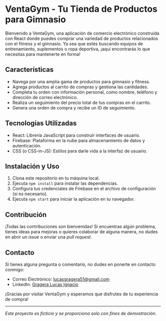# VentaGym - Tu Tienda de Productos para Gimnasio

Bienvenido a VentaGym, una aplicación de comercio electrónico construida con React donde puedes comprar una variedad de productos relacionados con el fitness y el gimnasio. Ya sea que estés buscando equipos de entrenamiento, suplementos o ropa deportiva, ¡aquí encontrarás lo que necesitas para mantenerte en forma!

## Características

- Navega por una amplia gama de productos para gimnasio y fitness.
- Agrega productos al carrito de compras y gestiona las cantidades.
- Completa tu orden con información personal, como nombre, teléfono y dirección de correo electrónico.
- Realiza un seguimiento del precio total de tus compras en el carrito.
- Genera una orden de compra y recibe un ID de seguimiento.

## Tecnologías Utilizadas

- React: Librería JavaScript para construir interfaces de usuario.
- Firebase: Plataforma en la nube para almacenamiento de datos y autenticación.
- CSS (o CSS-in-JS): Estilos para darle vida a la interfaz de usuario.

## Instalación y Uso

1. Clona este repositorio en tu máquina local.
2. Ejecuta `npm install` para instalar las dependencias.
3. Configura tus credenciales de Firebase en el archivo de configuración (si es necesario).
4. Ejecuta `npm start` para iniciar la aplicación en tu navegador.

## Contribución

¡Todas las contribuciones son bienvenidas! Si encuentras algún problema, tienes ideas para mejoras o quieres colaborar de alguna manera, no dudes en abrir un _issue_ o enviar una _pull request_.

## Contacto

Si tienes alguna pregunta o comentario, no dudes en ponerte en contacto conmigo:

- Correo Electrónico: lucasgragera51@gmail.com
- LinkedIn: [Gragera Lucas Ignacio](https://www.linkedin.com/in/lucas-gragera-5b2b38273/)

¡Gracias por visitar VentaGym y esperamos que disfrutes de tu experiencia de compra!

---

_Este proyecto es ficticio y se proporciona solo con fines de demostración._